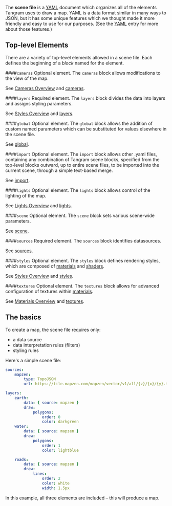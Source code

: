 The **scene file** is a [YAML](http://en.wikipedia.org/wiki/YAML) document which organizes all of the elements Tangram uses to draw a map. YAML is a data format similar in many ways to JSON, but it has some unique features which we thought made it more friendly and easy to use for our purposes. (See the [YAML](yaml.md) entry for more about those features.)

## Top-level Elements

There are a variety of top-level elements allowed in a scene file. Each defines the beginning of a _block_ named for the element.

####`cameras`
Optional element. The `cameras` block allows modifications to the view of the map.

See [Cameras Overview](Cameras-Overview.md) and [cameras](cameras.md).

####`layers`
Required element. The `layers` block divides the data into layers and assigns styling parameters.

See [Styles Overview](Styles-Overview.md) and [layers](layers.md).

####`global`
Optional element. The `global` block allows the addition of custom named parameters which can be substituted for values elsewhere in the scene file.

See [global](global.md).

####`import`
Optional element. The `import` block allows other .yaml files, containing any combination of Tangram scene blocks, specified from the top-level blocks outward, up to entire scene files, to be imported into the current scene, through a simple text-based merge.

See [import](import.md).

####`lights`
Optional element. The `lights` block allows control of the lighting of the map.

See [Lights Overview](Lights-Overview.md) and [lights](lights.md).

####`scene`
Optional element. The `scene` block sets various scene-wide parameters.

See [scene](scene.md).

####`sources`
Required element. The `sources` block identifies datasources.

See [sources](sources.md).

####`styles`
Optional element. The `styles` block defines rendering styles, which are composed of [materials](materials.md) and [shaders](shaders.md).

See [Styles Overview](Styles-Overview.md) and [styles](styles.md).

####`textures`
Optional element. The `textures` block allows for advanced configuration of textures within [materials](materials.md).

See [Materials Overview](Materials-Overview.md) and [textures](textures.md).


## The basics
To create a map, the scene file requires only:

- a data source
- data interpretation rules (filters)
- styling rules

Here's a simple scene file:

```yaml
sources:
    mapzen:
        type: TopoJSON
        url: https://tile.mapzen.com/mapzen/vector/v1/all/{z}/{x}/{y}.topojson

layers:
    earth:
        data: { source: mapzen }
        draw:
            polygons:
                order: 0
                color: darkgreen
    water:
        data: { source: mapzen }
        draw:
            polygons:
                order: 1
                color: lightblue

    roads:
        data: { source: mapzen }
        draw:
            lines:
                order: 2
                color: white
                width: 1.5px
```

In this example, all three elements are included – this will produce a map.
